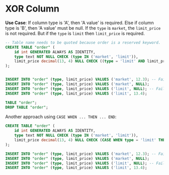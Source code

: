 # XOR Column

__Use Case__: If column type is 'A', then 'A value' is required. Else if column type is 'B', then 'A value' must be null. If the `type` is `market`, the `limit_price` is not required. But if the `type` is `limit` then `limit_price` is required.


```sql
-- Table name needs to be quoted because order is a reserved keyword.
CREATE TABLE "order" (
	id int GENERATED ALWAYS AS IDENTITY,
	type text NOT NULL CHECK (type IN ('market', 'limit')),
	limit_price decimal(13, 4) NULL CHECK ((type = 'limit' AND limit_price IS NOT NULL) OR (type = 'market' AND limit_price IS NULL))
);


INSERT INTO "order" (type, limit_price) VALUES ('market', 12.3); -- Fail
INSERT INTO "order" (type, limit_price) VALUES ('market', NULL);
INSERT INTO "order" (type, limit_price) VALUES ('limit', NULL); -- Fail
INSERT INTO "order" (type, limit_price) VALUES ('limit', 13.4);

TABLE "order";
DROP TABLE "order";
```

Another approach using `CASE WHEN ... THEN ... END`:
```sql
CREATE TABLE "order" (
	id int GENERATED ALWAYS AS IDENTITY,
	type text NOT NULL CHECK (type IN ('market', 'limit')),
	limit_price decimal(13, 4) NULL CHECK (CASE WHEN type = 'limit' THEN limit_price IS NOT NULL ELSE limit_price IS NULL END)
);

INSERT INTO "order" (type, limit_price) VALUES ('market', 12.3); -- Fail
INSERT INTO "order" (type, limit_price) VALUES ('market', NULL);
INSERT INTO "order" (type, limit_price) VALUES ('limit', NULL); -- Fail
INSERT INTO "order" (type, limit_price) VALUES ('limit', 13.4);
```
